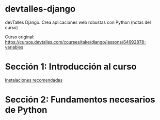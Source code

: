 # devtalles-django
devTalles Django. Crea aplicaciones web robustas con Python (notas del curso)

Curso original: https://cursos.devtalles.com/courses/take/django/lessons/64692878-variables

# Sección 1: Introducción al curso

[Instalaciones recomendadas](https://gist.github.com/ricardocuellar/76c13654d9c46cf7bcc92abe3ecbe8a6)


# Sección 2: Fundamentos necesarios de Python


